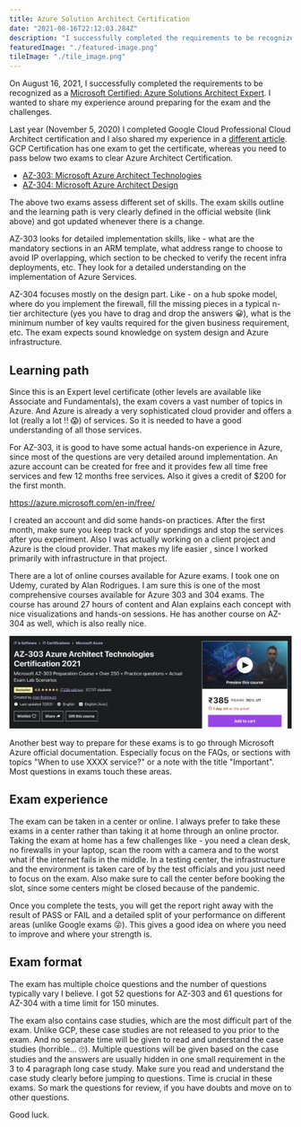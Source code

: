 ```yaml
---
title: Azure Solution Architect Certification
date: "2021-08-16T22:12:03.284Z"
description: "I successfully completed the requirements to be recognized as a Microsoft Certified: Azure Solutions Architect Expert. I wanted to share my experience around preparing for the exam and the challenges."
featuredImage: "./featured-image.png"
tileImage: "./tile_image.png"
---
```


On August 16, 2021, I successfully completed the requirements to be recognized as a [Microsoft Certified: Azure Solutions Architect Expert](https://www.credly.com/badges/547e9d3b-9988-4d9b-85d2-1af784a86776/public_url). I wanted to share my experience around preparing for the exam and the challenges.

Last year (November 5, 2020) I completed Google Cloud Professional Cloud Architect certification and I also shared my experience in a [different article](https://jawahar.tech/blog/how-i-cleared-gcp-pca-certification-exam/). GCP Certification has one exam to get the certificate, whereas you need to pass below two exams to clear Azure Architect Certification. 

- [AZ-303: Microsoft Azure Architect Technologies](https://docs.microsoft.com/en-us/learn/certifications/exams/az-303)
- [AZ-304: Microsoft Azure Architect Design](https://docs.microsoft.com/en-us/learn/certifications/exams/az-304)

The above two exams assess different set of skills. The exam skills outline and the learning path is very clearly defined in the official website (link above) and got updated whenever there is a change. 

AZ-303 looks for detailed implementation skills, like - what are the mandatory sections in an ARM template, what address range to choose to avoid IP overlapping, which section to be checked to verify the recent infra deployments, etc. They look for a detailed understanding on the implementation of Azure Services. 

AZ-304 focuses mostly on the design part. Like - on a hub spoke model, where do you implement the firewall, fill the missing pieces in a typical n-tier architecture (yes you have to drag and drop the answers 😀), what is the minimum number of key vaults required for the given business requirement, etc. The exam expects sound knowledge on system design and Azure infrastructure.

## Learning path

Since this is an Expert level certificate (other levels are available like Associate and Fundamentals), the exam covers a vast number of topics in Azure. And Azure is already a very sophisticated cloud provider and offers a lot (really a lot !! 😱) of services. So it is needed to have a good understanding of all those services. 

For AZ-303, it is good to have some actual hands-on experience in Azure, since most of the questions are very detailed around implementation. An azure account can be created for free and it provides few all time free services and few 12 months free services. Also it gives a credit of $200 for the first month. 

https://azure.microsoft.com/en-in/free/

I created an account and did some hands-on practices. After the first month, make sure you keep track of your spendings and stop the services after you experiment. Also I was actually working on a client project and Azure is the cloud provider. That makes my life easier , since I worked primarily with infrastructure in that project.

There are a lot of online courses available for Azure exams. I took one on Udemy, curated by Alan Rodrigues. I am sure this is one of the most comprehensive courses available for Azure 303 and 304 exams. The course has around 27 hours of content and Alan explains each concept with nice visualizations and hands-on sessions. He has another course on AZ-304 as well, which is also really nice.

[![AZ-303 Azure Architect Technologies Certification 2021](udemy-course.png)](https://www.udemy.com/course/az-102-azure-administrator-certification-transition/)

Another best way to prepare for these exams is to go through Microsoft Azure official documentation. Especially focus on the FAQs, or sections with topics "When to use XXXX service?" or a note with the title "Important". Most questions in exams touch these areas.

## Exam experience

The exam can be taken in a center or online. I always prefer to take these exams in a center rather than taking it at home through an online proctor. Taking the exam at home has a few challenges like - you need a clean desk, no firewalls in your laptop, scan the room with a camera and to the worst what if the internet fails in the middle. In a testing center, the infrastructure and the environment is taken care of by the test officials and you just need to focus on the exam. Also make sure to call the center before booking the slot, since some centers might be closed because of the pandemic.

Once you complete the tests, you will get the report right away with the result of PASS or FAIL and a detailed split of your performance on different areas (unlike Google exams 😜). This gives a good idea on where you need to improve and where your strength is.

## Exam format

The exam has multiple choice questions and the number of questions typically vary I believe. I got 52 questions for AZ-303 and 61 questions for AZ-304 with a time limit for 150 minutes. 

The exam also contains case studies, which are the most difficult part of the exam. Unlike GCP, these case studies are not released to you prior to the exam. And no separate time will be given to read and understand the case studies (horrible... 🙄). Multiple questions will be given based on the case studies and the answers are usually hidden in one small requirement in the 3 to 4 paragraph long case study. Make sure you read and understand the case study clearly before jumping to questions. Time is crucial in these exams. So mark the questions for review, if you have doubts and move on to other questions. 

Good luck.


